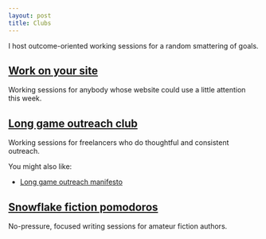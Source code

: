 ```yaml
---
layout: post
title: Clubs
---
```


I host outcome-oriented working sessions for a random smattering of goals.

## [Work on your site](https://lu.ma/work-on-your-site)
Working sessions for anybody whose website could use a little attention this week.

## [Long game outreach club](https://lu.ma/long-game)
Working sessions for freelancers who do thoughtful and consistent outreach.

You might also like:

- [Long game outreach manifesto](/long-game-outreach-manifesto)

## [Snowflake fiction pomodoros](https://lu.ma/fiction-pomodoros)
No-pressure, focused writing sessions for amateur fiction authors.


